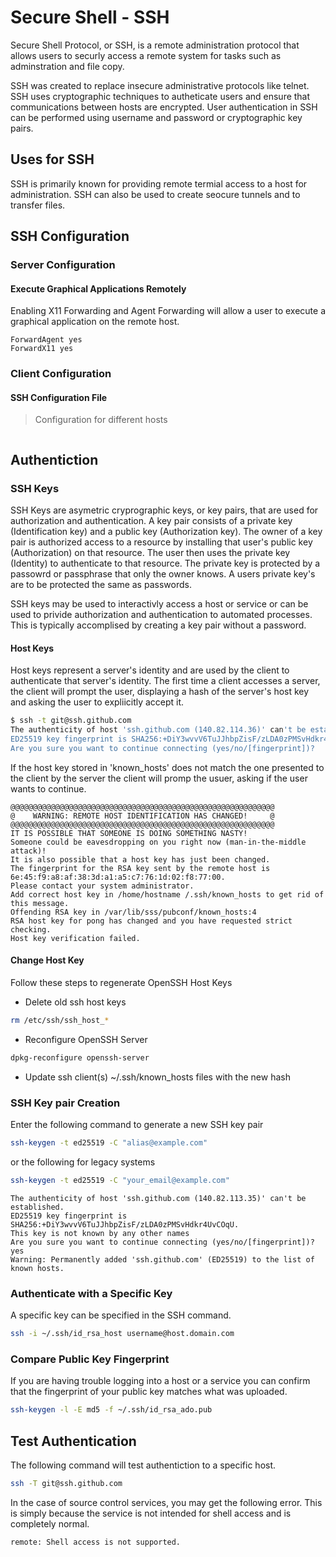 # Secure Shell - SSH

Secure Shell Protocol, or SSH, is a remote administration protocol that allows users to securly access a remote system for tasks such as adminstration and file copy.

SSH was created to replace insecure administrative protocols like telnet. SSH uses cryptographic techniques to autheticate users and ensure that communications between hosts are encrypted. User authentication in SSH can be performed using username and password or cryptographic key pairs.

## Uses for SSH

SSH is primarily known for providing remote termial access to a host for administration. SSH can also be used to create seocure tunnels and to transfer files.

## SSH Configuration

### Server Configuration

#### Execute Graphical Applications Remotely

Enabling X11 Forwarding and Agent Forwarding will allow a user to execute a graphical application on the remote host.

```text
ForwardAgent yes
ForwardX11 yes
```

### Client Configuration

#### SSH Configuration File

> Configuration for different hosts

```text

```

## Authentiction

### SSH Keys

SSH Keys are asymetric cryprographic keys, or key pairs, that are used for authorization and authentication.
A key pair consists of a private key (Identification key) and a public key (Authorization key). The owner of a key pair is authorized access to a resource by installing that user's public key (Authorization) on that resource.
The user then uses the private key (Identity) to authenticate to that resource. The private key is protected by a passowrd or passphrase that only the owner knows. A users private key's are to be protected the same as passwords.

SSH keys may be used to interactivly access a host or service or can be used to privide authorization and authentication to automated processes.
This is typically accomplised by creating a key pair without a password.

#### Host Keys

Host keys represent a server's identity and are used by the client to authenticate that server's identity.
The first time a client accesses a server, the client will prompt the user, displaying a hash of the server's host key and asking the user to expliicitly accept it.

```bash
$ ssh -t git@ssh.github.com
The authenticity of host 'ssh.github.com (140.82.114.36)' can't be established.
ED25519 key fingerprint is SHA256:+DiY3wvvV6TuJJhbpZisF/zLDA0zPMSvHdkr4UvCOqU.
Are you sure you want to continue connecting (yes/no/[fingerprint])?
```

If the host key stored in 'known_hosts' does not match the one presented to the client by the server the client will promp the usuer, asking if the user wants to continue.

```text
@@@@@@@@@@@@@@@@@@@@@@@@@@@@@@@@@@@@@@@@@@@@@@@@@@@@@@@@@@@
@    WARNING: REMOTE HOST IDENTIFICATION HAS CHANGED!     @
@@@@@@@@@@@@@@@@@@@@@@@@@@@@@@@@@@@@@@@@@@@@@@@@@@@@@@@@@@@
IT IS POSSIBLE THAT SOMEONE IS DOING SOMETHING NASTY!
Someone could be eavesdropping on you right now (man-in-the-middle attack)!
It is also possible that a host key has just been changed.
The fingerprint for the RSA key sent by the remote host is
6e:45:f9:a8:af:38:3d:a1:a5:c7:76:1d:02:f8:77:00.
Please contact your system administrator.
Add correct host key in /home/hostname /.ssh/known_hosts to get rid of this message.
Offending RSA key in /var/lib/sss/pubconf/known_hosts:4
RSA host key for pong has changed and you have requested strict checking.
Host key verification failed.
```

#### Change Host Key

Follow these steps to regenerate OpenSSH Host Keys

- Delete old ssh host keys

```bash
rm /etc/ssh/ssh_host_*
```

- Reconfigure OpenSSH Server

```bash
dpkg-reconfigure openssh-server
```

- Update ssh client(s) ~/.ssh/known_hosts files with the new hash

### SSH Key pair Creation

Enter the following command to generate a new SSH key pair

```bash
ssh-keygen -t ed25519 -C "alias@example.com"
```

or the following for legacy systems

```bash
ssh-keygen -t ed25519 -C "your_email@example.com"
```

```text
The authenticity of host 'ssh.github.com (140.82.113.35)' can't be established.
ED25519 key fingerprint is SHA256:+DiY3wvvV6TuJJhbpZisF/zLDA0zPMSvHdkr4UvCOqU.
This key is not known by any other names
Are you sure you want to continue connecting (yes/no/[fingerprint])? yes
Warning: Permanently added 'ssh.github.com' (ED25519) to the list of known hosts.
```

### Authenticate with a Specific Key

A specific key can be specified in the SSH command.

```bash
ssh -i ~/.ssh/id_rsa_host username@host.domain.com
```

### Compare Public Key Fingerprint

If you are having trouble logging into a host or a service you can confirm that the fingerprint of your public key matches what was uploaded.

```bash
ssh-keygen -l -E md5 -f ~/.ssh/id_rsa_ado.pub
```

## Test Authentication

The following command will test authentiction to a specific host.

```bash
ssh -T git@ssh.github.com
```

In the case of source control services, you may get the following error. This is simply because the service is not intended for shell access and is completely normal.

```text
remote: Shell access is not supported.
```
